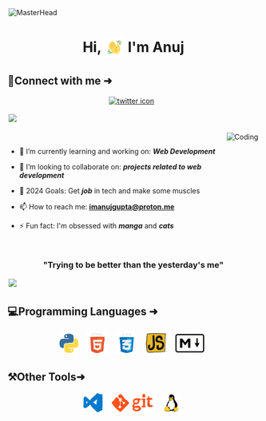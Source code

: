 ![MasterHead](https://qph.fs.quoracdn.net/main-qimg-fa7b4bdc3b2f73e749e5c2c646d4ae13)

<h1 align="center">Hi, <img align="center" class="hello" src="./logo/hello.gif" height="40" width="40"/> I'm Anuj</h1>

## **🔗Connect with me ➜**

<div align="center">
  <a href= "https://twitter.com/anujcodes_25">
  <img align="center" src="https://img.icons8.com/stickers/100/000000/twitter.png" alt="twitter icon" height="40" width="40" /></a>&ensp;
</div>

![](https://i.imgur.com/waxVImv.png)

<img align="right" alt="Coding" height="250" src="https://c.tenor.com/tHGomflMSuIAAAAd/cat-computer.gif">
<br />

- 🌱 I’m currently learning and working on: **_Web Development_**

- 👯 I’m looking to collaborate on: **_projects related to web development_**

- 🥅 2024 Goals: Get **_job_** in tech and make some muscles

- 📫 How to reach me: **imanujgupta@proton.me**

- ⚡ Fun fact: I'm obsessed with **_manga_** and **_cats_**

<br />
<h3 align="center"><strong>"Trying to be better than the yesterday's me"</strong></h3>

![](https://i.imgur.com/waxVImv.png)

## **💻Programming Languages ➜**

<div align="center">
  <img align="center" src="./logo/python.gif" alt="python icon" height="40" width="40" />&ensp;
  <img align="center" src="./logo/html.gif" alt="html icon" height="43" width="auto" />&ensp;
  <img align="center" src="./logo/css.gif" alt="css icon" height="43" width="auto" />&ensp;
  <img align="center" src="./logo/js.gif" alt="Js icon" height="47" width="auto" />&ensp;
  <img align="center" src="./logo/markdown.gif" alt="c icon" height="38" width="auto" />&ensp;
</div>

<!-- ## **📚Frameworks / Libraries / Database ➜** -->

## **⚒️Other Tools➜**

<div align="center">
  <img src="./logo/vscode.gif" alt="linux" width="40" height="40"/>&ensp;
  <img src="./logo/git.gif" alt="git" width="auto" height="40"/>&ensp;
  <img src="https://raw.githubusercontent.com/devicons/devicon/master/icons/linux/linux-original.svg" alt="linux" width="37" height="37"/>&ensp;
</div>

<!-- ## <strong>📉Quick Stats ➜</strong> -->
<style>

img{
  cursor:pointer;
  padding: 2px;
}

.hello{
  padding:0;
  margin-bottom:5px;
}
</style>
